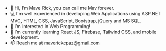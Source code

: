 - 👋 Hi, I’m Mave Rick, you can call me Mav forever.
- 💻 I'm well experienced in developing Web Applications using ASP.NET MVC, HTML, CSS, JavaScript, Bootstrap, jQuery and MS SQL. 
- 👀 I’m interested in Web Programming!
- 🌱 I’m currently learning React JS, Firebase, Tailwind CSS, and mobile development.
- 📫 Reach me at maverickcpaz@gmail.com

<!---
thisismav99/thisismav99 is a ✨ special ✨ repository because its `README.md` (this file) appears on your GitHub profile.
You can click the Preview link to take a look at your changes.
--->
